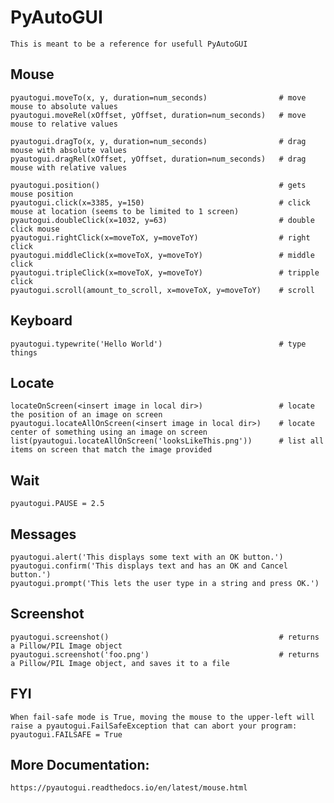 # PyAutoGUI

    This is meant to be a reference for usefull PyAutoGUI
    
## Mouse

    pyautogui.moveTo(x, y, duration=num_seconds)                # move mouse to absolute values
    pyautogui.moveRel(xOffset, yOffset, duration=num_seconds)   # move mouse to relative values
    
    pyautogui.dragTo(x, y, duration=num_seconds)                # drag mouse with absolute values
    pyautogui.dragRel(xOffset, yOffset, duration=num_seconds)   # drag mouse with relative values

    pyautogui.position()                                        # gets mouse position
    pyautogui.click(x=3385, y=150)                              # click mouse at location (seems to be limited to 1 screen)
    pyautogui.doubleClick(x=1032, y=63)                         # double click mouse
    pyautogui.rightClick(x=moveToX, y=moveToY)                  # right click    
    pyautogui.middleClick(x=moveToX, y=moveToY)                 # middle click
    pyautogui.tripleClick(x=moveToX, y=moveToY)                 # tripple click
    pyautogui.scroll(amount_to_scroll, x=moveToX, y=moveToY)    # scroll
    
## Keyboard
    pyautogui.typewrite('Hello World')                          # type things
    
## Locate

    locateOnScreen(<insert image in local dir>)                 # locate the position of an image on screen
    pyautogui.locateAllOnScreen(<insert image in local dir>)    # locate center of something using an image on screen
    list(pyautogui.locateAllOnScreen('looksLikeThis.png'))      # list all items on screen that match the image provided    
    
## Wait

    pyautogui.PAUSE = 2.5
    
## Messages

    pyautogui.alert('This displays some text with an OK button.')
    pyautogui.confirm('This displays text and has an OK and Cancel button.')
    pyautogui.prompt('This lets the user type in a string and press OK.')
    
## Screenshot

    pyautogui.screenshot()                                      # returns a Pillow/PIL Image object
    pyautogui.screenshot('foo.png')                             # returns a Pillow/PIL Image object, and saves it to a file
    
## FYI

    When fail-safe mode is True, moving the mouse to the upper-left will raise a pyautogui.FailSafeException that can abort your program:
    pyautogui.FAILSAFE = True
    
## More Documentation:

    https://pyautogui.readthedocs.io/en/latest/mouse.html